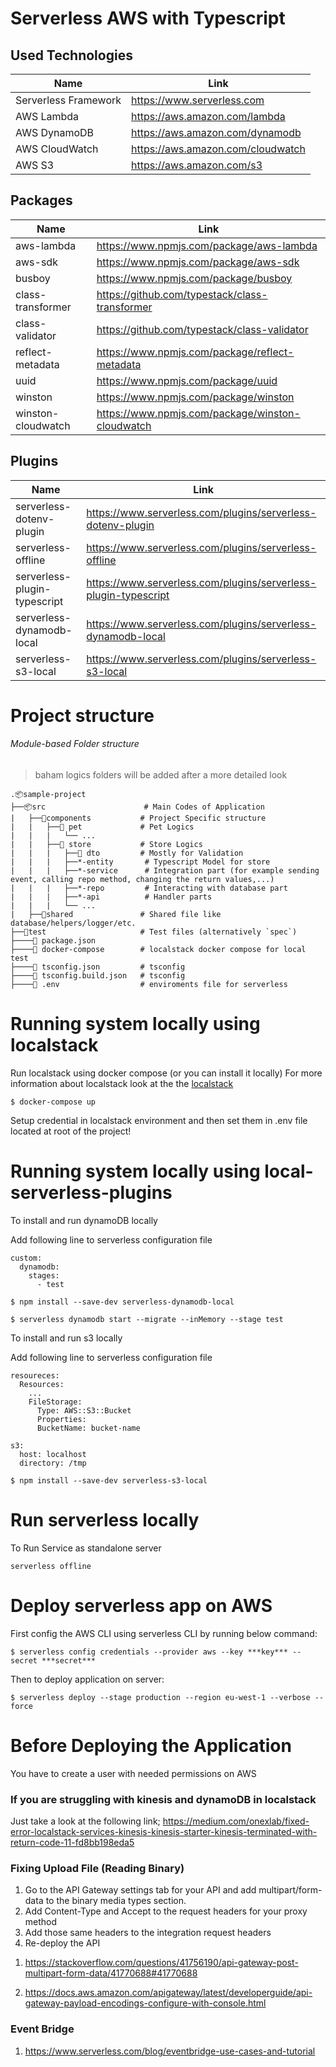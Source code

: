 
# Serverless AWS with Typescript


## Used Technologies
|Name| Link |
| -- | ---- |
| Serverless Framework | https://www.serverless.com |
| AWS Lambda | https://aws.amazon.com/lambda |
| AWS DynamoDB | https://aws.amazon.com/dynamodb |
| AWS CloudWatch | https://aws.amazon.com/cloudwatch |
| AWS S3 | https://aws.amazon.com/s3 |

## Packages
|Name| Link |
| -- | ---- |
| aws-lambda | https://www.npmjs.com/package/aws-lambda |
| aws-sdk | https://www.npmjs.com/package/aws-sdk |
| busboy | https://www.npmjs.com/package/busboy |
| class-transformer | https://github.com/typestack/class-transformer |
| class-validator | https://github.com/typestack/class-validator |
| reflect-metadata | https://www.npmjs.com/package/reflect-metadata |
| uuid | https://www.npmjs.com/package/uuid |
| winston | https://www.npmjs.com/package/winston |
| winston-cloudwatch | https://www.npmjs.com/package/winston-cloudwatch |


## Plugins
|Name| Link |
| -- | ---- |
| serverless-dotenv-plugin | https://www.serverless.com/plugins/serverless-dotenv-plugin |
| serverless-offline | https://www.serverless.com/plugins/serverless-offline |
| serverless-plugin-typescript | https://www.serverless.com/plugins/serverless-plugin-typescript |
| serverless-dynamodb-local | https://www.serverless.com/plugins/serverless-dynamodb-local |
| serverless-s3-local | https://www.serverless.com/plugins/serverless-s3-local |


# Project structure
###### Module-based Folder structure
> baham logics folders will be added after a more detailed look

    .📦sample-project
    ├──📦src                      # Main Codes of Application
    |   ├──📂components           # Project Specific structure
    |   |   ├──📂 pet             # Pet Logics
    |   |   |   └── ...
    |   |   ├──📂 store           # Store Logics
    |   |   |   ├──📂 dto         # Mostly for Validation
    |   |   |   ├──*-entity       # Typescript Model for store
    |   |   |   ├──*-service      # Integration part (for example sending event, calling repo method, changing the return values,...)
    |   |   |   ├──*-repo         # Interacting with database part
    |   |   |   ├──*-api          # Handler parts
    |   |   |   └── ...
    |   ├──📂shared               # Shared file like database/helpers/logger/etc.
    ├──📂test                     # Test files (alternatively `spec`) 
    ├────📜 package.json
    ├────📜 docker-compose        # localstack docker compose for local test 
    ├────📜 tsconfig.json         # tsconfig
    ├────📜 tsconfig.build.json   # tsconfig
    ├────📜 .env                  # enviroments file for serverless 



# Running system locally using localstack

Run localstack using docker compose (or you can install it locally)
For more information about localstack look at the the [localstack](https://github.com/localstack/localstack)

```
$ docker-compose up
```

Setup credential in localstack environment and then set them in .env file located at root of the project!

# Running system locally using local-serverless-plugins

To install and run dynamoDB locally

Add following line to serverless configuration file

```
custom:
  dynamodb:
    stages:
      - test
```

```
$ npm install --save-dev serverless-dynamodb-local

$ serverless dynamodb start --migrate --inMemory --stage test 
```


To install and run s3 locally 

Add following line to serverless configuration file
```
resoureces:
  Resources:
    ...
    FileStorage:
      Type: AWS::S3::Bucket
      Properties:
      BucketName: bucket-name

s3:
  host: localhost
  directory: /tmp
```

```
$ npm install --save-dev serverless-s3-local
```




# Run serverless locally
To Run Service as standalone server
```
serverless offline
```

# Deploy serverless app on AWS

First config the AWS CLI using serverless CLI by running below command:

```
$ serverless config credentials --provider aws --key ***key*** --secret ***secret***
```

Then to deploy application on server:

```
$ serverless deploy --stage production --region eu-west-1 --verbose --force
```



# Before Deploying the Application

You have to create a user with needed permissions on AWS
### If you are struggling with kinesis and dynamoDB in localstack

Just take a look at the following link;
https://medium.com/onexlab/fixed-error-localstack-services-kinesis-kinesis-starter-kinesis-terminated-with-return-code-11-fd8bb198eda5

### Fixing Upload File (Reading Binary)


1. Go to the API Gateway settings tab for your API and add multipart/form-data to the binary media types section.
2. Add Content-Type and Accept to the request headers for your proxy method
3. Add those same headers to the integration request headers
4. Re-deploy the API

1) https://stackoverflow.com/questions/41756190/api-gateway-post-multipart-form-data/41770688#41770688

2) https://docs.aws.amazon.com/apigateway/latest/developerguide/api-gateway-payload-encodings-configure-with-console.html

### Event Bridge

1. https://www.serverless.com/blog/eventbridge-use-cases-and-tutorial